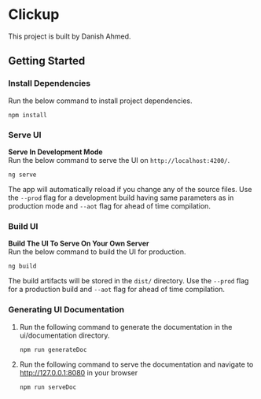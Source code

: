 # Clickup
This project is built by Danish Ahmed.

## Getting Started
###  Install Dependencies
Run the below command to install project dependencies.
```
npm install
```

###  Serve UI
**Serve In Development Mode**<br>
Run the below command to serve the UI on `http://localhost:4200/`.
```
ng serve
```
The app will automatically reload if you change any of the source files.
Use the `--prod` flag for a development build having same parameters as in production mode
and `--aot` flag for ahead of time compilation.

### Build UI
**Build The UI To Serve On Your Own Server**<br>
Run the below command to build the UI for production.

```
ng build
```

The build artifacts will be stored in the `dist/` directory.
Use the `--prod` flag for a production build and `--aot` flag for ahead of time compilation.


### Generating UI Documentation
1. Run the following command to generate the documentation in the ui/documentation directory.
   ```
   npm run generateDoc
   ```
2. Run the following command to serve the documentation and navigate to http://127.0.0.1:8080 in your browser
   ```
   npm run serveDoc
   ```
